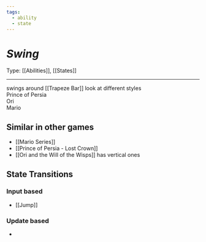 ```yaml
---
tags:
  - ability
  - state
---
```

# _Swing_

Type: [[Abilities]], [[States]]

----


swings around [[Trapeze Bar]]
look at different styles  
	Prince of Persia  
	Ori  
	Mario


## Similar in other games

* [[Mario Series]]
* [[Prince of Persia - Lost Crown]]
* [[Ori and the Will of the Wisps]] has vertical ones


## State Transitions

### Input based

* [[Jump]]

### Update based

* 